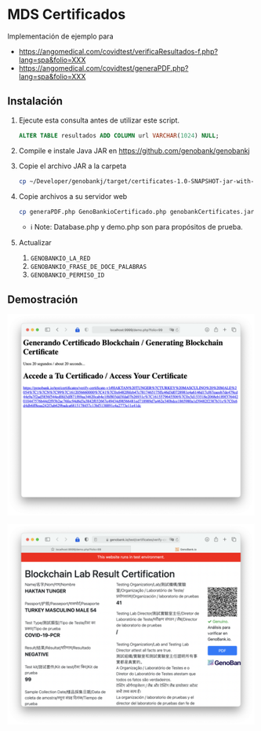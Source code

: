 # MDS Certificados

Implementación de ejemplo para

- https://angomedical.com/covidtest/verificaResultados-f.php?lang=spa&folio=XXX
- https://angomedical.com/covidtest/generaPDF.php?lang=spa&folio=XXX

## Instalación

1. Ejecute esta consulta antes de utilizar este script.

   ```sql
   ALTER TABLE resultados ADD COLUMN url VARCHAR(1024) NULL;
   ```

2. Compile e instale Java JAR en https://github.com/genobank/genobankj

2. Copie el archivo JAR a la carpeta

   ```sh
   cp ~/Developer/genobankj/target/certificates-1.0-SNAPSHOT-jar-with-dependencies.jar ./genobankCertificates.jar
   ```

3. Copie archivos a su servidor web

   ```sh
   cp generaPDF.php GenoBankioCertificado.php genobankCertificates.jar /var/www/covidtest/
   ```

   * :information_source: Note: Database.php y demo.php son para propósitos de prueba.

4. Actualizar

   1. `GENOBANKIO_LA_RED`
   2. `GENOBANKIO_FRASE_DE_DOCE_PALABRAS`
   3. `GENOBANKIO_PERMISO_ID`

## Demostración

![ss1](./ss1.png)

![ss2](./ss2.png)
